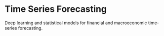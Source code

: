 # Time Series Forecasting

Deep learning and statistical models for financial and macroeconomic time-series forecasting.